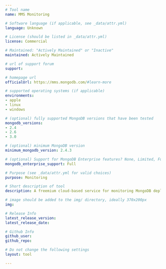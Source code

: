 ```yaml
---
# Tool name
name: MMS Monitoring

# Software language (if applicable, see _data/attr.yml)
language: Unknown

# License (should be listed in _data/attr.yml)
license: Commercial

# Maintained: "Actively Maintained" or "Inactive"
maintained: Actively Maintained

# url of support forum
support: 

# homepage url
officialUrl: https://mms.mongodb.com/#learn-more

# supported operating systems (if applicable)
environments:
- apple
- linux
- windows

# (optional) fully supported MongoDB versions that have been tested
mongodb_versions:
- 2.4
- 2.6
- 3.0

# (optional) minimum MongoDB version
minimum_mongodb_version: 2.4.3

# (optional) Support for MongoDB Enterprise features? None, Limited, Full
mongodb_enterprise_support: Full

# Purpose (see _data/attr.yml for valid choices)
purpose: Monitoring

# Short description of tool
description: A freemium cloud-based service for monitoring MongoDB deployments in real time.

# image should be added to the img/ directory, ideally 370x200px
img: 

# Release Info
latest_release_version: 
latest_release_date: 

# Github Info
github_user: 
github_repo: 

# Do not change the following settings
layout: tool

---
```


